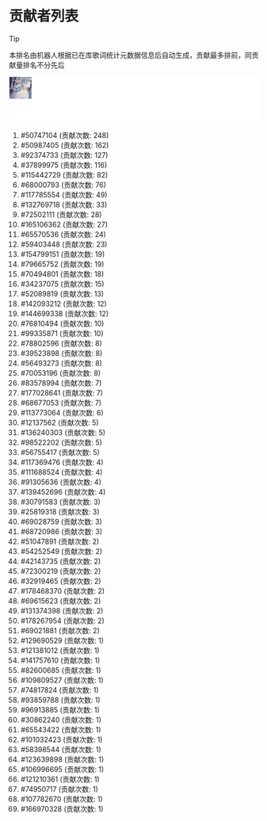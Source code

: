 # 贡献者列表

> [!TIP]
> 本排名由机器人根据已在库歌词统计元数据信息后自动生成，贡献最多排前，同贡献量排名不分先后

![贡献者头像画廊](./CONTRIBUTORS.svg)

1. #50747104 (贡献次数: 248)
2. #50987405 (贡献次数: 162)
3. #92374733 (贡献次数: 127)
4. #37899975 (贡献次数: 116)
5. #115442729 (贡献次数: 82)
6. #68000793 (贡献次数: 76)
7. #117785554 (贡献次数: 49)
8. #132769718 (贡献次数: 33)
9. #72502111 (贡献次数: 28)
10. #165106362 (贡献次数: 27)
11. #65570536 (贡献次数: 24)
12. #59403448 (贡献次数: 23)
13. #154799151 (贡献次数: 19)
14. #79665752 (贡献次数: 19)
15. #70494801 (贡献次数: 18)
16. #34237075 (贡献次数: 15)
17. #52089819 (贡献次数: 13)
18. #142093212 (贡献次数: 12)
19. #144699338 (贡献次数: 12)
20. #76810494 (贡献次数: 10)
21. #99335871 (贡献次数: 10)
22. #78802596 (贡献次数: 8)
23. #39523898 (贡献次数: 8)
24. #56493273 (贡献次数: 8)
25. #70053196 (贡献次数: 8)
26. #83578994 (贡献次数: 7)
27. #177028641 (贡献次数: 7)
28. #68677053 (贡献次数: 7)
29. #113773064 (贡献次数: 6)
30. #12137562 (贡献次数: 5)
31. #136240303 (贡献次数: 5)
32. #98522202 (贡献次数: 5)
33. #56755417 (贡献次数: 5)
34. #117369476 (贡献次数: 4)
35. #111688524 (贡献次数: 4)
36. #91305636 (贡献次数: 4)
37. #139452696 (贡献次数: 4)
38. #30791583 (贡献次数: 3)
39. #25819318 (贡献次数: 3)
40. #69028759 (贡献次数: 3)
41. #68720986 (贡献次数: 3)
42. #51047891 (贡献次数: 2)
43. #54252549 (贡献次数: 2)
44. #42143735 (贡献次数: 2)
45. #72300219 (贡献次数: 2)
46. #32919465 (贡献次数: 2)
47. #178468370 (贡献次数: 2)
48. #69615623 (贡献次数: 2)
49. #131374398 (贡献次数: 2)
50. #178267954 (贡献次数: 2)
51. #69021881 (贡献次数: 2)
52. #129690529 (贡献次数: 1)
53. #121381012 (贡献次数: 1)
54. #141757610 (贡献次数: 1)
55. #82600685 (贡献次数: 1)
56. #109809527 (贡献次数: 1)
57. #74817824 (贡献次数: 1)
58. #93859788 (贡献次数: 1)
59. #96913885 (贡献次数: 1)
60. #30862240 (贡献次数: 1)
61. #65543422 (贡献次数: 1)
62. #101032423 (贡献次数: 1)
63. #58398544 (贡献次数: 1)
64. #123639898 (贡献次数: 1)
65. #106996695 (贡献次数: 1)
66. #121210361 (贡献次数: 1)
67. #74950717 (贡献次数: 1)
68. #107782670 (贡献次数: 1)
69. #166970328 (贡献次数: 1)
